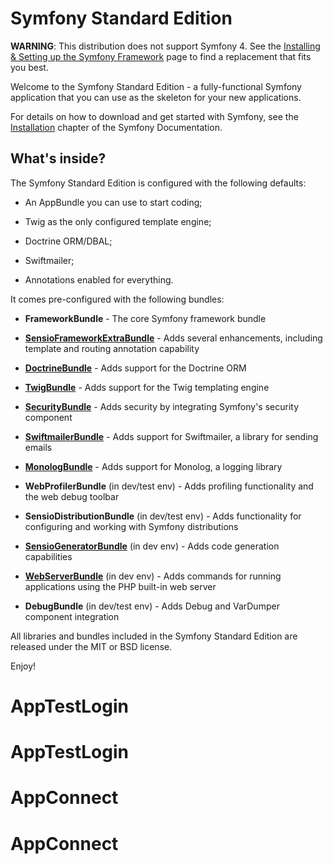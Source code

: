 Symfony Standard Edition
========================

**WARNING**: This distribution does not support Symfony 4. See the
[Installing & Setting up the Symfony Framework][15] page to find a replacement
that fits you best.

Welcome to the Symfony Standard Edition - a fully-functional Symfony
application that you can use as the skeleton for your new applications.

For details on how to download and get started with Symfony, see the
[Installation][1] chapter of the Symfony Documentation.

What's inside?
--------------

The Symfony Standard Edition is configured with the following defaults:

  * An AppBundle you can use to start coding;

  * Twig as the only configured template engine;

  * Doctrine ORM/DBAL;

  * Swiftmailer;

  * Annotations enabled for everything.

It comes pre-configured with the following bundles:

  * **FrameworkBundle** - The core Symfony framework bundle

  * [**SensioFrameworkExtraBundle**][6] - Adds several enhancements, including
    template and routing annotation capability

  * [**DoctrineBundle**][7] - Adds support for the Doctrine ORM

  * [**TwigBundle**][8] - Adds support for the Twig templating engine

  * [**SecurityBundle**][9] - Adds security by integrating Symfony's security
    component

  * [**SwiftmailerBundle**][10] - Adds support for Swiftmailer, a library for
    sending emails

  * [**MonologBundle**][11] - Adds support for Monolog, a logging library

  * **WebProfilerBundle** (in dev/test env) - Adds profiling functionality and
    the web debug toolbar

  * **SensioDistributionBundle** (in dev/test env) - Adds functionality for
    configuring and working with Symfony distributions

  * [**SensioGeneratorBundle**][13] (in dev env) - Adds code generation
    capabilities

  * [**WebServerBundle**][14] (in dev env) - Adds commands for running applications
    using the PHP built-in web server

  * **DebugBundle** (in dev/test env) - Adds Debug and VarDumper component
    integration

All libraries and bundles included in the Symfony Standard Edition are
released under the MIT or BSD license.

Enjoy!

[1]:  https://symfony.com/doc/3.4/setup.html
[6]:  https://symfony.com/doc/current/bundles/SensioFrameworkExtraBundle/index.html
[7]:  https://symfony.com/doc/3.4/doctrine.html
[8]:  https://symfony.com/doc/3.4/templating.html
[9]:  https://symfony.com/doc/3.4/security.html
[10]: https://symfony.com/doc/3.4/email.html
[11]: https://symfony.com/doc/3.4/logging.html
[13]: https://symfony.com/doc/current/bundles/SensioGeneratorBundle/index.html
[14]: https://symfony.com/doc/current/setup/built_in_web_server.html
[15]: https://symfony.com/doc/current/setup.html
# AppTestLogin
# AppTestLogin 
# AppConnect
# AppConnect
